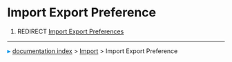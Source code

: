 # Import Export Preference
1.  REDIRECT [Import Export Preferences](Import_Export_Preferences.md)



---
![](images/Right_arrow.png) [documentation index](../README.md) > [Import](Import_Workbench.md) > Import Export Preference
